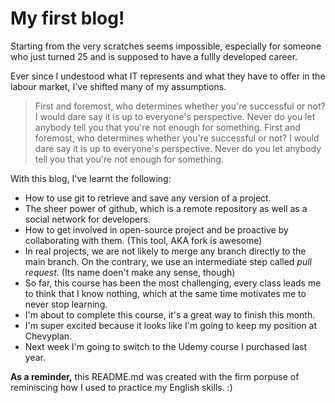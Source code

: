 # My first blog!

Starting from the very scratches seems impossible, especially for someone who just turned 25 and is supposed to have a fullly developed career. 

Ever since I undestood what IT represents and what they have to offer in the labour market, I've shifted many of my assumptions. 

> First and foremost, who determines whether you're successful or not? I would dare say it is up to everyone's perspective. Never do you let anybody tell you that you're not enough for something. First and foremost, who determines whether you're successful or not? I would dare say it is up to everyone's perspective. Never do you let anybody tell you that you're not enough for something. 

With this blog, I've learnt the following:
- How to use git to retrieve and save any version of a project.
- The sheer power of github, which is a remote repository as well as a social network for developers. 
- How to get involved in open-source project and be proactive by collaborating with them. (This tool, AKA fork is awesome)
- In real projects, we are not likely to merge any branch directly to the main branch. On the contrary, we use an intermediate step called *pull request*. (Its name doen't make any sense, though)
- So far, this course has been the most challenging, every class leads me to think that I know nothing, which at the same time motivates me to never stop learning.
- I'm about to complete this course, it's a great way to finish this month.
- I'm super excited because it looks like I'm going to keep my position at Chevyplan. 
- Next week I'm going to switch to the Udemy course I purchased last year. 

**As a reminder,** this README.md was created with the firm porpuse of reminiscing how I used to practice my English skills. :) 


